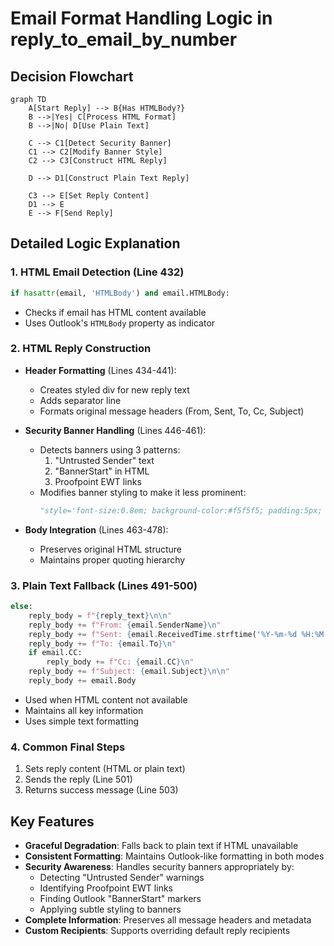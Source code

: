 # Email Format Handling Logic in reply_to_email_by_number

## Decision Flowchart
```mermaid
graph TD
    A[Start Reply] --> B{Has HTMLBody?}
    B -->|Yes| C[Process HTML Format]
    B -->|No| D[Use Plain Text]
    
    C --> C1[Detect Security Banner]
    C1 --> C2[Modify Banner Style]
    C2 --> C3[Construct HTML Reply]
    
    D --> D1[Construct Plain Text Reply]
    
    C3 --> E[Set Reply Content]
    D1 --> E
    E --> F[Send Reply]
```

## Detailed Logic Explanation

### 1. HTML Email Detection (Line 432)
```python
if hasattr(email, 'HTMLBody') and email.HTMLBody:
```
- Checks if email has HTML content available
- Uses Outlook's `HTMLBody` property as indicator

### 2. HTML Reply Construction
- **Header Formatting** (Lines 434-441):
  - Creates styled div for new reply text
  - Adds separator line
  - Formats original message headers (From, Sent, To, Cc, Subject)

- **Security Banner Handling** (Lines 446-461):
  - Detects banners using 3 patterns:
    1. "Untrusted Sender" text
    2. "BannerStart" in HTML
    3. Proofpoint EWT links
  - Modifies banner styling to make it less prominent:
    ```python
    "style='font-size:0.8em; background-color:#f5f5f5; padding:5px; margin-bottom:10px;'"
    ```

- **Body Integration** (Lines 463-478):
  - Preserves original HTML structure
  - Maintains proper quoting hierarchy

### 3. Plain Text Fallback (Lines 491-500)
```python
else:
    reply_body = f"{reply_text}\n\n"
    reply_body += f"From: {email.SenderName}\n"
    reply_body += f"Sent: {email.ReceivedTime.strftime('%Y-%m-%d %H:%M:%S')}\n"
    reply_body += f"To: {email.To}\n"
    if email.CC:
        reply_body += f"Cc: {email.CC}\n"
    reply_body += f"Subject: {email.Subject}\n\n"
    reply_body += email.Body
```
- Used when HTML content not available
- Maintains all key information
- Uses simple text formatting

### 4. Common Final Steps
1. Sets reply content (HTML or plain text)
2. Sends the reply (Line 501)
3. Returns success message (Line 503)

## Key Features
- **Graceful Degradation**: Falls back to plain text if HTML unavailable
- **Consistent Formatting**: Maintains Outlook-like formatting in both modes
- **Security Awareness**: Handles security banners appropriately by:
  - Detecting "Untrusted Sender" warnings
  - Identifying Proofpoint EWT links
  - Finding Outlook "BannerStart" markers
  - Applying subtle styling to banners
- **Complete Information**: Preserves all message headers and metadata
- **Custom Recipients**: Supports overriding default reply recipients